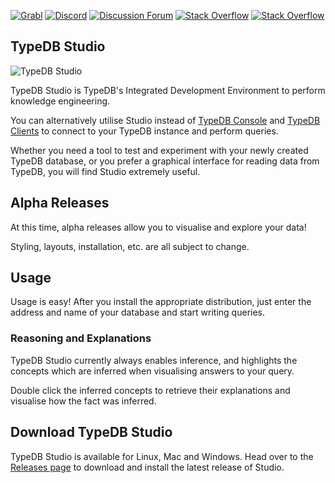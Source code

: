 [![Grabl](https://grabl.io/api/status/vaticle/typedb/badge.svg)](https://grabl.io/vaticle/typedb-workbase)
[![Discord](https://img.shields.io/discord/665254494820368395?color=7389D8&label=chat&logo=discord&logoColor=ffffff)](https://vaticle.com/discord)
[![Discussion Forum](https://img.shields.io/discourse/https/forum.vaticle.com/topics.svg)](https://forum.vaticle.com)
[![Stack Overflow](https://img.shields.io/badge/stackoverflow-typedb-796de3.svg)](https://stackoverflow.com/questions/tagged/typedb)
[![Stack Overflow](https://img.shields.io/badge/stackoverflow-typeql-3dce8c.svg)](https://stackoverflow.com/questions/tagged/typeql)

## TypeDB Studio

![TypeDB Studio](https://user-images.githubusercontent.com/1386526/133821723-11f2df6f-bc70-4eb3-83e8-0455eb227dcb.png)

TypeDB Studio is TypeDB's Integrated Development Environment to perform knowledge engineering. 

You can alternatively utilise Studio instead of [TypeDB Console](http://docs.vaticle.com/docs/running-typedb/console) and [TypeDB Clients](http://docs.vaticle.com/docs/client-api/overview) to connect to your TypeDB instance and perform queries.

Whether you need a tool to test and experiment with your newly created TypeDB database, or you prefer a graphical interface for reading data from TypeDB, you will find Studio extremely useful.

## Alpha Releases

At this time, alpha releases allow you to visualise and explore your data!

Styling, layouts, installation, etc. are all subject to change.

## Usage

Usage is easy! After you install the appropriate distribution, just enter the address and name of your database and start writing queries.

### Reasoning and Explanations

TypeDB Studio currently always enables inference, and highlights the concepts which are inferred when visualising answers to your query. 

Double click the inferred concepts to retrieve their explanations and visualise how the fact was inferred.

## Download TypeDB Studio
TypeDB Studio is available for Linux, Mac and Windows. Head over to the [Releases page](https://github.com/vaticle/typedb-studio/releases) to download and install the latest release of Studio.
